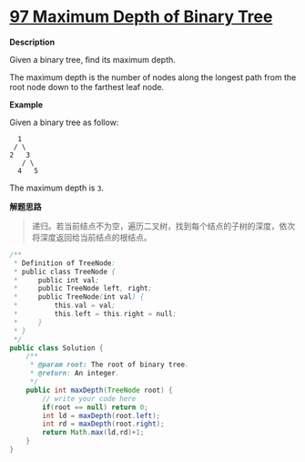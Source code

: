 # [97 Maximum Depth of Binary Tree ](http://www.lintcode.com/en/problem/maximum-depth-of-binary-tree/#)

**Description**

Given a binary tree, find its maximum depth.

The maximum depth is the number of nodes along the longest path from the root node down to the farthest leaf node.

**Example**

Given a binary tree as follow:

```
  1
 / \ 
2   3
   / \
  4   5

```

The maximum depth is `3`.

**解题思路**

> 递归。若当前结点不为空，遍历二叉树，找到每个结点的子树的深度，依次将深度返回给当前结点的根结点。

```java
/**
 * Definition of TreeNode:
 * public class TreeNode {
 *     public int val;
 *     public TreeNode left, right;
 *     public TreeNode(int val) {
 *         this.val = val;
 *         this.left = this.right = null;
 *     }
 * }
 */
public class Solution {
    /**
     * @param root: The root of binary tree.
     * @return: An integer.
     */
    public int maxDepth(TreeNode root) {
        // write your code here
        if(root == null) return 0;
        int ld = maxDepth(root.left);
        int rd = maxDepth(root.right);
        return Math.max(ld,rd)+1;
    }
}
```

